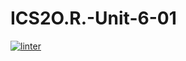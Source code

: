 # ICS2O.R.-Unit-6-01
[![linter](https://github.com/Huzaifa-Khalid2/ICS2O.R.-Unit-6-01/workflows/linter/badge.svg)](https://github.com/marketplace/actions/super-linter)       
